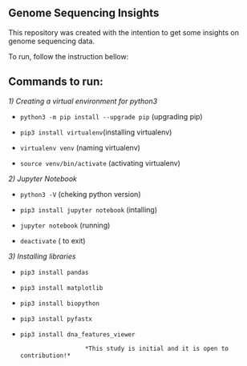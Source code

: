 ## Genome Sequencing Insights

This repository was created with the intention to get some insights on genome sequencing data. 

To run, follow the instruction bellow:

## Commands to run:

*1) Creating a virtual environment for python3*

- `python3 -m pip install --upgrade pip` (upgrading pip)

- `pip3 install virtualenv`(installing virtualenv)

- `virtualenv venv` (naming virtualenv)

- `source venv/bin/activate` (activating virtualenv)

*2) Jupyter Notebook*

- `python3 -V` (cheking python version)

- `pip3 install jupyter notebook` (intalling)

- `jupyter notebook` (running)

- `deactivate` ( to exit)

*3) Installing libraries* 

- `pip3 install pandas`

- `pip3 install matplotlib`

- `pip3 install biopython`

- `pip3 install pyfastx`

- `pip3 install dna_features_viewer`





						*This study is initial and it is open to contribution!*
